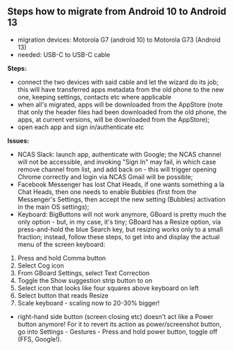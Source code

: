 ## Steps how to migrate from Android 10 to Android 13

- migration devices: Motorola G7 (android 10) to Motorola G73 (Android 13)
- needed: USB-C to USB-C cable

**Steps:**

- connect the two devices with said cable and let the wizard do its job; this will have transferred apps metadata from the old phone to the new one, keeping settings, contacts etc where applicable
- when all's migrated, apps will be downloaded from the AppStore (note that only the header files had been downloaded from the old phone, the apps, at current versions, will be downloaded from the AppStore);
- open each app and sign in/authenticate etc

**Issues:**

- NCAS Slack: launch app, authenticate with Google; the NCAS channel will not be accessible, and invoking "Sign In" may fail, in which case remove channel from list, and add back on - this will trigger opening Chrome correctly and login via NCAS Gmail will be possible;
- Facebook Messenger has lost Chat Heads, if one wants something a la Chat Heads, then one needs to enable Bubbles (first from the Messenger's Settings, then accept the new setting (Bubbles) activation in the main OS settings);
- Keyboard: BigButtons will not work anymore, GBoard is pretty much the only option - but, in my case, it's tiny; GBoard has a Resize option, via press-and-hold the blue Search key, but resizing works only to a small fraction; instead, follow these steps, to get into and display the actual menu of the screen keyboard:

1. Press and hold Comma button
2. Select Cog icon
3. From GBoard Settings, select Text Correction
4. Toggle the Show suggestion strip button to on
5. Select icon that looks like four squares above keyboard on left
6. Select button that reads Resize
7. Scale keyboard - scaling now to 20-30% bigger!
- right-hand side button (screen closing etc) doesn't act like a Power button anymore! For it to revert its action as power/screenshot button, go into Settings - Gestures - Press and hold power button, toggle off (FFS, Google!).
